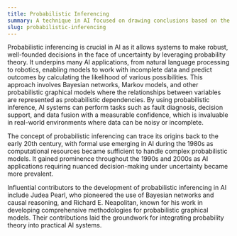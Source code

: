 ```yaml
---
title: Probabilistic Inferencing
summary: A technique in AI focused on drawing conclusions based on the probability of different outcomes, given partial or uncertain information.
slug: probabilistic-inferencing
---
```


Probabilistic inferencing is crucial in AI as it allows systems to make robust, well-founded decisions in the face of uncertainty by leveraging probability theory. It underpins many AI applications, from natural language processing to robotics, enabling models to work with incomplete data and predict outcomes by calculating the likelihood of various possibilities. This approach involves Bayesian networks, Markov models, and other probabilistic graphical models where the relationships between variables are represented as probabilistic dependencies. By using probabilistic inference, AI systems can perform tasks such as fault diagnosis, decision support, and data fusion with a measurable confidence, which is invaluable in real-world environments where data can be noisy or incomplete.

The concept of probabilistic inferencing can trace its origins back to the early 20th century, with formal use emerging in AI during the 1980s as computational resources became sufficient to handle complex probabilistic models. It gained prominence throughout the 1990s and 2000s as AI applications requiring nuanced decision-making under uncertainty became more prevalent.

Influential contributors to the development of probabilistic inferencing in AI include Judea Pearl, who pioneered the use of Bayesian networks and causal reasoning, and Richard E. Neapolitan, known for his work in developing comprehensive methodologies for probabilistic graphical models. Their contributions laid the groundwork for integrating probability theory into practical AI systems.